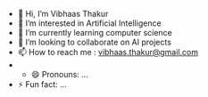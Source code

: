 - 👋 Hi, I’m Vibhaas Thakur
- 👀 I’m interested in Artificial Intelligence
- 🌱 I’m currently learning computer science
- 💞️ I’m looking to collaborate on AI projects 
- 📫 How to reach me : vibhaas.thakur@gmail.com
- - 😄 Pronouns: ...
- ⚡ Fun fact: ...

<!---
VIBHUatgit/VIBHUatgit is a ✨ special ✨ repository because its `README.md` (this file) appears on your GitHub profile.
You can click the Preview link to take a look at your changes.
--->
